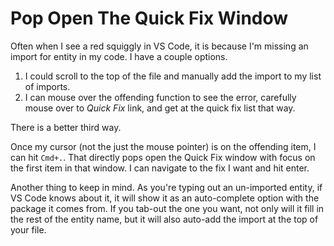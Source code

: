 # Pop Open The Quick Fix Window

Often when I see a red squiggly in VS Code, it is because I'm missing an import
for entity in my code. I have a couple options.

1. I could scroll to the top of the file and manually add the import to my list
   of imports.
2. I can mouse over the offending function to see the error, carefully mouse
   over to _Quick Fix_ link, and get at the quick fix list that way.

There is a better third way.

Once my cursor (not the just the mouse pointer) is on the offending item, I can
hit `Cmd+.`. That directly pops open the Quick Fix window with focus on the
first item in that window. I can navigate to the fix I want and hit enter.

Another thing to keep in mind. As you're typing out an un-imported entity, if
VS Code knows about it, it will show it as an auto-complete option with the
package it comes from. If you tab-out the one you want, not only will it fill
in the rest of the entity name, but it will also auto-add the import at the top
of your file.
